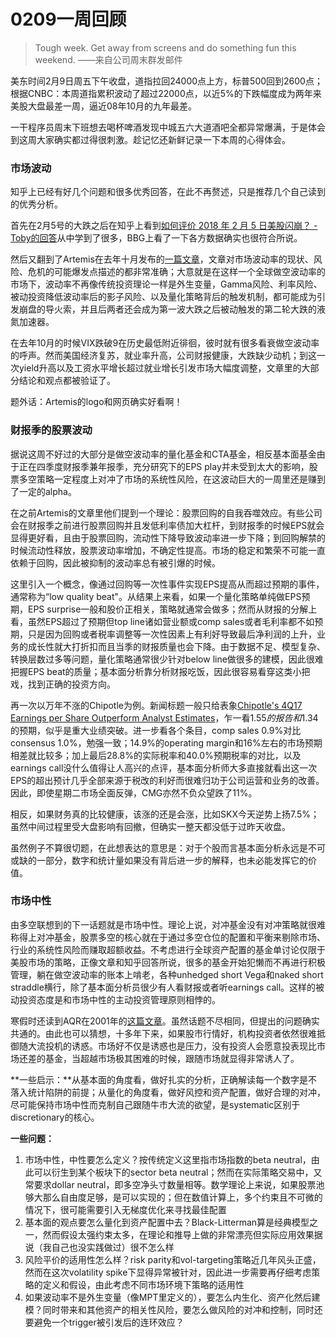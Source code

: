 # 0209一周回顾

> Tough week. Get away from screens and do something fun this weekend.  ——来自公司周末群发邮件

美东时间2月9日周五下午收盘，道指拉回24000点上方，标普500回到2600点；根据CNBC：本周道指累积波动了超过22000点，以近5%的下跌幅度成为两年来美股大盘最差一周，逼近08年10月的九年最差。

一干程序员周末下班想去喝杯啤酒发现中城五六大道酒吧全都异常爆满，于是体会到这周大家确实都过得很刺激。趁记忆还新鲜记录一下本周的心得体会。

### 市场波动

知乎上已经有好几个问题和很多优秀回答，在此不再赘述，只是推荐几个自己读到的优秀分析。

首先在2月5号的大跌之后在知乎上看到[如何评价 2018 年 2 月 5 日美股闪崩？ - Toby的回答][toby]从中学到了很多，BBG上看了一下各方数据确实也很符合所说。

然后又翻到了Artemis在去年十月发布的[一篇文章][artemis]，文章对市场波动率的现状、风险、危机的可能爆发点描述的都非常准确；大意就是在这样一个全球做空波动率的市场下，波动率不再像传统投资理论一样是外生变量，Gamma风险、利率风险、被动投资降低波动率后的影子风险、以及量化策略背后的触发机制，都可能成为引发崩盘的导火索，并且后两者还会成为第一波大跌之后被动触发的第二轮大跌的液氮加速器。

在去年10月的时候VIX跌破9在历史最低附近徘徊，彼时就有很多看衰做空波动率的呼声。然而美国经济复苏，就业率升高，公司财报健康，大跌缺少动机；到这一次yield升高以及工资水平增长超过就业增长引发市场大幅度调整，文章里的大部分结论和观点都被验证了。

题外话：Artemis的logo和网页确实好看啊！

### 财报季的股票波动

据说这周不好过的大部分是做空波动率的量化基金和CTA基金，相反基本面基金由于正在四季度财报季兼年报季，充分研究下的EPS play并未受到太大的影响，股票多空策略一定程度上对冲了市场的系统性风险，在这波动巨大的一周里还是赚到了一定的alpha。

在之前Artemis的文章里他们提到一个理论：股票回购的自我吞噬效应。有些公司会在财报季之前进行股票回购并且发低利率债加大杠杆，到财报季的时候EPS就会显得更好看，且由于股票回购，流动性下降导致波动率进一步下降；到回购解禁的时候流动性释放，股票波动率增加，不确定性提高。市场的稳定和繁荣不可能一直依赖于回购，因此被抑制的波动率总有被引爆的时候。

这里引入一个概念，像通过回购等一次性事件实现EPS提高从而超过预期的事件，通常称为“low quality beat"。从结果上来看，如果一个量化策略单纯做EPS预期，EPS surprise一般和股价正相关，策略就通常会做多；然而从财报的分解上看，虽然EPS超过了预期但top line诸如营业额或comp sales或者毛利率都不如预期，只是因为回购或者税率调整等一次性因素上有利好导致最后净利润的上升，业务的成长性就大打折扣而且当季的财报质量也会下降。由于数据不足、模型复杂、转换层数过多等问题，量化策略通常很少针对below line做很多的建模，因此很难把握EPS beat的质量；基本面分析靠分析财报吃饭，因此很容易看穿这类小把戏，找到正确的投资方向。

再一次以万年不涨的Chipotle为例。新闻标题一般只给表象[Chipotle's 4Q17 Earnings per Share Outperform Analyst Estimates][cmg]，乍一看$1.55的报告和$1.34的预期，似乎是重大业绩突破。进一步看各个条目，comp sales 0.9%对比consensus 1.0%，勉强一致；14.9%的operating margin和16%左右的市场预期相差就比较多；加上最后28.8%的实际税率和40.0%预期税率的对比，以及earnings call没什么值得让人高兴的点评，基本面分析师大多直接就看出这一次EPS的超出预计几乎全部来源于税改的利好而很难归功于公司运营和业务的改善。因此，即使星期二市场全面反弹，CMG亦然不负众望跌了11%。

相反，如果财务真的比较健康，该涨的还是会涨，比如SKX今天逆势上扬7.5%；虽然中间过程里受大盘影响有回撤，但确实一整天都没低于过昨天收盘。

虽然例子不算很切题，在此想表达的意思是：对于个股而言基本面分析永远是不可或缺的一部分，数字和统计量如果没有背后进一步的解释，也未必能发挥它的价值。

### 市场中性

由多空联想到的下一话题就是市场中性。理论上说，对冲基金没有对冲策略就很难称得上对冲基金，股票多空的核心就在于通过多空仓位的配置和平衡来剔除市场、行业的系统性风险而赚取超额收益。不考虑进行全球资产配置的基金单讨论仅限于美股市场的策略，正像文章和知乎回答所说，很多的基金开始犯懒而不再进行积极管理，躺在做空波动率的账本上啃老，各种unhedged short Vega和naked short straddle横行，除了基本面分析员很少有人看财报或者听earnings call。这样的被动投资态度是和市场中性的主动投资管理原则相悖的。

寒假时还读到AQR在2001年的[这篇文章][aqr]。虽然话题不尽相同，但提出的问题确实共通的。由此也可以猜想，十多年下来，如果股市行情好，机构投资者依然很难抵御随大流投机的诱惑。市场好不仅是诱惑也是压力，没有投资人会愿意投表现比市场还差的基金，当超越市场极其困难的时候，跟随市场就显得非常诱人了。

**一些启示：**从基本面的角度看，做好扎实的分析，正确解读每一个数字是不落入统计陷阱的前提；从量化的角度看，做好风控和资产配置，做好合理的对冲，尽可能保持市场中性而克制自己跟随牛市大流的欲望，是systematic区别于discretionary的核心。

**一些问题：**

1. 市场中性，中性要怎么定义？按传统定义这里指市场指数的beta neutral，由此可以衍生到某个板块下的sector beta neutral；然而在实际策略交易中，又常要求dollar neutral，即多空净头寸数量相等。数学理论上来说，如果股票池够大那么自由度足够，是可以实现的；但在数值计算上，多个约束且不可微的情况下，很可能需要引入无梯度优化来寻找最佳配置
2. 基本面的观点要怎么量化到资产配置中去？Black-Litterman算是经典模型之一，然而假设太强约束太多，在理论和推导上做的非常漂亮但实际应用效果据说（我自己也没实践做过）很不怎么样
3. 风险平价的适用性怎么样？risk parity和vol-targeting策略近几年风头正盛，然而在这次volatility spike下显得异常被针对，因此进一步需要再仔细考虑策略的定义和假设，由此考虑不同市场环境下策略的适用性
4. 如果波动率不是外生变量（像MPT里定义的），要怎么内生化、资产化然后建模？同时带来和其他资产的相关性风险，要怎么做风险的对冲和控制，同时还要避免一个trigger被引发后的连环效应？

[artemis]: references/artemis.pdf
[toby]: https://www.zhihu.com/question/266741454/answer/313393134
[cmg]: https://marketrealist.com/2018/02/chipotles-4q17-earnings-per-share-outperform-analyst-estimates?utm_source=yahoo&amp;amp;utm_medium=feed&amp;amp;yptr=yahoo
[aqr]: https://www.aqr.com/library/journal-articles/do-hedge-funds-hedge
